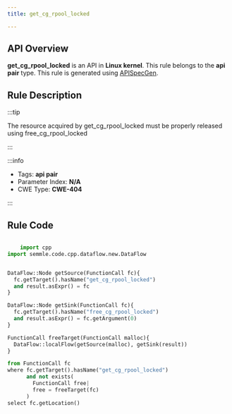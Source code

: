 ```yaml
---
title: get_cg_rpool_locked

---
```



## API Overview
**get_cg_rpool_locked** is an API in **Linux kernel**. This rule belongs to the **api pair** type. This rule is generated using [APISpecGen](../../tools/APISpecGen).
## Rule Description

:::tip

The resource acquired by get_cg_rpool_locked must be properly released using free_cg_rpool_locked

:::

:::info

- Tags: **api pair**
- Parameter Index: **N/A**
- CWE Type: **CWE-404**

:::

## Rule Code
```python

    import cpp
import semmle.code.cpp.dataflow.new.DataFlow


DataFlow::Node getSource(FunctionCall fc){
  fc.getTarget().hasName("get_cg_rpool_locked")
  and result.asExpr() = fc
}

DataFlow::Node getSink(FunctionCall fc){
  fc.getTarget().hasName("free_cg_rpool_locked")
  and result.asExpr() = fc.getArgument(0)
}

FunctionCall freeTarget(FunctionCall malloc){
  DataFlow::localFlow(getSource(malloc), getSink(result))
}

from FunctionCall fc
where fc.getTarget().hasName("get_cg_rpool_locked")
      and not exists(
        FunctionCall free| 
        free = freeTarget(fc)
      )
select fc.getLocation()

    
```